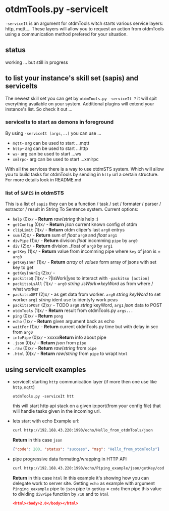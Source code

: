 # otdmTools.py -serviceIt
 
  `-serviceIt` is an argument for otdmTools witch starts various service layers: http, mqtt,... These layers will allow you to request an action from otdmTools using a communication method prefered for your situation.

## status

  working ... but still in progress

## to list your instance's skill set (sapis) and serviceIts

  The newest skill set you can get by `otdmTools.py -serviceIt ?` it will spit everything available on your system. Additional plugins will extend your instance's list. So check it out ...

### serviceIts to start as demons in foreground

  By using `-serviceIt [args,..]` you can use ...
  - `mqtt`- arg can be used to start ...mqtt
  - `http`- arg can be used to start ...http
  - `ws`- arg can be used to start ...ws
  - `xmlrpc`- arg can be used to start ...xmlrpc

  With all the services there is a way to use otdmSTS system. Which will allow you to build tasks for otdmTools by sending in
  `http` url a certain structure.  For more details look in README.md

### list of `SAPIS` in otdmSTS

  This is a list of `sapis` they can be a function / task / set / formater / parser / extractor / result
   in String To Sentence system. Current options:
  - `help` (0)x`/` - **Return** _raw_/_string_ this help :)
  - `getConfig` (0)x`/` - **Return** _json_ current known config of otdm
  - `clipLimit` (1)x`/` - **Return** otdm cliper's last `arg0` entrys
  - `sum` (2)x`/` - **Return** sum of _float_  `arg0`  and _float_ `arg1`
  - `divPipe` (1)x`/` - **Return** division _float_ incomming `pipe` by `arg0`
  - `div` (2)x`/` - **Return** division _float of `arg0` by `arg1`
  - `getKey` (1)x`/` - **Return** value from incomming pipe where `key` of json is =  `arg0`
  - `getKeyInAr` (1)x`/` - **Return** _array_ of _values_ form array of jsons with set key to get
  - `getKeyInArEq` (2)x`/` -
  - `packitsoQ` (1)x`/` - ?|lsWork|yes to interact with `-packitso [action]`
  - `packitsoLsAll` (1)x`/` - `arg0` _string_ _.lsWork=>keyWord_ as from where / what worker
  - `packitsoGET` (2)x`/` - as get data from worker. `arg0` _string_ _keyWord_ to set worker `arg1` _string_ ident use to identyfy work peas
  - `packitsoPOST` (2)x`/` - TODO `arg0` _string_ keyWord, `arg1` _json_ data to POST
  - `otdmTools` (1)x`/` - **Return** result from otdmTools.py `args...`
  - `ping` (0)x`/` - **Return** `pong`
  - `echo` (1)x`/` - **Return** given argument back as echo
  - `waitFor` (1)x`/` - **Return** current otdmTools.py time but with delay in sec from `arg0`
  - `infoPipe` (0)x`/` - xxxxx**Return** info about pipe
  - `.json` (0)x`/` - **Return** _json_ from `pipe`
  - `.raw` (0)x`/` - **Return** _raw_/_string_ from `pipe`
  - `.html` (0)x`/` - **Return** _raw_/_string_ from `pipe` to wrapt `html`

## using serviceIt examples


* serviceIt starting `http`  communication layer (if more then one use like `http,mqtt`)

  ```shell
  otdmTools.py -serviceIt htt
  ```

  this will start http api stack on a given ip:port(from your config file) that will handle tasks given in the incoming url.  

* lets start with echo
  Example url: 
  ```bash
  curl http://192.168.43.220:1990/echo/Hello_from_otdmTools/json
  ```

  **Return** in this case `json`  

  ```json
  {"code": 200, "status": "success", "msg": "Hello_from_otdmTools"}
  ```

* pipe progressive data formating/wrapping in HTTP API  

  ```bash
  curl http://192.168.43.220:1990/echo/Piping_example/json/getKey/code/divPipe/100/html
  ```

  **Return** in this case `html`
  In this example it's showing how you can delegate work to server site. Getting `echo` as example with argument `Pinging_eaxample` pipe to `json` pipe to `getKey` = `code` then pipe this value to dividing `divPipe` function by `/10` and to `html`

  ```json
  <html><body>2.0</body></html>
  ```

